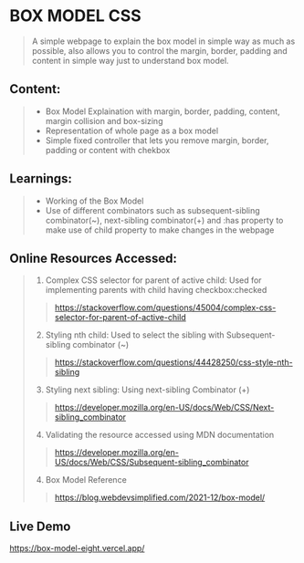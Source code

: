# BOX MODEL CSS
> A simple webpage to explain the box model in simple way as much as possible, also allows you to control the margin, border, padding and content in simple way just to understand box model.

## Content:
> - Box Model Explaination with margin, border, padding, content, margin collision and box-sizing
> - Representation of whole page as a box model
> - Simple fixed controller that lets you remove margin, border, padding or content with chekbox

## Learnings:
> - Working of the Box Model
> - Use of different combinators such as subsequent-sibling combinator(~), next-sibling combinator(+) and :has property to make use of child property to make changes in the webpage

## Online Resources Accessed:
> 1. Complex CSS selector for parent of active child: Used for implementing parents with child having checkbox:checked
> > https://stackoverflow.com/questions/45004/complex-css-selector-for-parent-of-active-child
> 2. Styling nth child: Used to select the sibling with Subsequent-sibling combinator (~)
> > https://stackoverflow.com/questions/44428250/css-style-nth-sibling
> 3. Styling next sibling: Using next-sibling Combinator (+)
> > https://developer.mozilla.org/en-US/docs/Web/CSS/Next-sibling_combinator
> 4. Validating the resource accessed using MDN documentation
> > https://developer.mozilla.org/en-US/docs/Web/CSS/Subsequent-sibling_combinator
> 4. Box Model Reference
> > https://blog.webdevsimplified.com/2021-12/box-model/

## Live Demo
https://box-model-eight.vercel.app/
